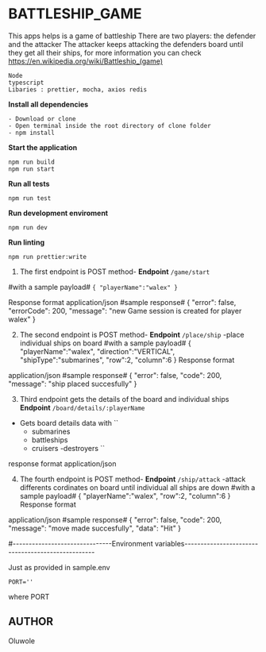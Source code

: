 # BATTLESHIP_GAME
This apps helps is a game of battleship
There are two players: the defender and the attacker 
The attacker keeps attacking the defenders board until they get all their ships, for more information you can check  https://en.wikipedia.org/wiki/Battleship_(game)
```
Node
typescript
Libaries : prettier, mocha, axios redis
```
**Install all dependencies**
```
- Download or clone
- Open terminal inside the root directory of clone folder
- npm install
```

**Start the application**
```
npm run build
npm run start
```
**Run all tests**
```
npm run test
```

**Run development enviroment**
```
npm run dev
```
**Run linting**
```
npm run prettier:write
```
1) The first endpoint is POST method-
**Endpoint**
``
/game/start
``

#with a sample payload#
``
{
    "playerName":"walex"
}
``

Response format
application/json
#sample response#
{
    "error": false,
    "errorCode": 200,
    "message": "new Game session is created for player walex"
}

2) The second endpoint is POST method-
**Endpoint**
``
/place/ship
``
-place individual ships on board
#with a sample payload#
{
    "playerName":"walex",
    "direction":"VERTICAL",
    "shipType":"submarines",
    "row":2,
    "column":6
}
Response format
  
application/json
#sample response#
{
    "error": false,
    "code": 200,
    "message": "ship placed succesfully"
}

3) Third  endpoint gets the details of the board and individual ships
**Endpoint**
``
/board/details/:playerName
``
- Gets board details data with
``
     - submarines
     - battleships
     - cruisers
     -destroyers
``

response format
application/json

4) The fourth endpoint is POST method-
**Endpoint**
``
/ship/attack
``
-attack differents cordinates on board until individual all ships  are down
#with a sample payload#
{
    "playerName":"walex",
    "row":2,
    "column":6
}
Response format
  
application/json
#sample response#
{
    "error": false,
    "code": 200,
    "message": "move made succesfully",
    "data": "Hit"
}

#-------------------------------Environment variables--------------------------------------------------

 Just as provided in sample.env

``
PORT=''
``

where PORT
##  AUTHOR
Oluwole